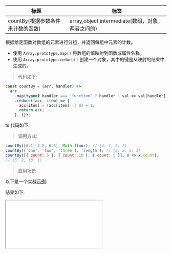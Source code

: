 | 标题                              | 标签                                              |
| --------------------------------- | ------------------------------------------------- |
| countBy(根据参数条件来计数的函数) | array,object,intermediate(数组，对象，两者之间的) |

根据给定函数对数组的元素进行分组，并返回每组中元素的计数。

- 使用 `Array.prototype.map()` 将数组的值映射到函数或属性名称。
- 使用 `Array.prototype.reduce()` 创建一个对象，其中的键是从映射的结果中生成的。

> 代码如下:

```js
const countBy = (arr, handler) =>
  arr
    .map(typeof handler === 'function' ? handler : val => val[handler])
    .reduce((acc, item) => {
      acc[item] = (acc[item] || 0) + 1;
      return acc;
    }, {});
```

ts 代码如下:

<div class="code-editor" data-url="codes/javascript/ts/count-by.ts" data-language="typescript"></div>

> 调用方式:

```js
countBy([6.1, 4.2, 6.3], Math.floor); // {4: 1, 6: 2}
countBy(['one', 'two', 'three'], 'length'); // {3: 2, 5: 1}
countBy([{ count: 5 }, { count: 10 }, { count: 5 }], x => x.count);
// {5: 2, 10: 1}
```

> 应用场景

以下是一个实战<a href="codes/javascript/html/count-by.html" target="_blank" rel="noopener noreferrer">示例</a>:

<div class="code-editor" data-url="codes/javascript/html/count-by.html" data-language="html"></div>

结果如下:

<iframe src="codes/javascript/html/count-by.html"></iframe>
